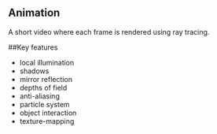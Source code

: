 ## Animation
A short video where each frame is rendered using ray tracing. 

##Key features

* local illumination
* shadows
* mirror reflection
* depths of field
* anti-aliasing
* particle system
* object interaction
* texture-mapping
